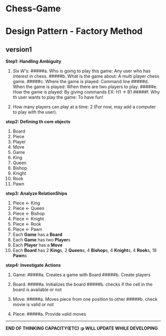 # Chess-Game
# Design Pattern - Factory Method

## version1

**Step1: Handling Ambiguity**
1. _Six W's:_
    #####a. Who is going to play this game: Any user who has interest in chess.
    #####b. What is the game about: A multi player chess game.
    #####c. Where the game is played: Command line
    #####d. When the game is played: When there are two players to play.
    #####e. How the game is played: By giving commands EX: H1 -> B1
    #####f. Why th user wants to play the game: To have fun!
    
2. How many players can play at a time: 2 (For now, may add a computer to play with the user).

**step2: Defining th core objects**

1. Board
2. Piece
3. Player
4. Move
5. Game
6. King
7. Queen
8. Bishop
9. Knight
10. Rook
11. Pawn

**step3: Analyze RelationShips**

1. Piece <- King
2. Piece <- Queen
3. Piece <- Bishop
4. Piece <- Knight
5. Piece <- Rook
6. Piece <- Pawn
7. Each **Game** has a **Board**
8. Each **Game** has two **Player**s
9. Each **Player** has a **Move**
10. Each **Board** has 2 **King**s, 2 **Queen**s, 4 **Bishop**s, 4 **Knight**s, 4 **Rook**s, 18 **Pawn**s

**step4: Investigate Actions**

1. Game:
    #####a. Creates a game with Board
    #####b. Create players
    
2. Board:
    #####a. Initializes the board
    #####b. checks if the cell in the board is available or not

3. Move:
    #####a. Moves piece from one position to other
    #####b. check movie is valid or not

4. Piece:
    #####a. Provide valid moves
    
    
*** 
**END OF THINKING CAPACITY(ETC) :p WILL UPDATE WHILE DEVELOPING**